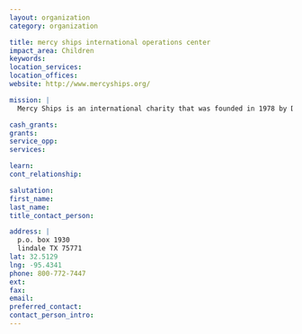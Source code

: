 ```yaml
---
layout: organization
category: organization

title: mercy ships international operations center
impact_area: Children
keywords: 
location_services: 
location_offices: 
website: http://www.mercyships.org/

mission: |
  Mercy Ships is an international charity that was founded in 1978 by Don and Deyon Stephens. Mercy Ships currently operates the largest non-governmentalhospital ship in the world,[1] providing free health care, community development projects, community health education, mental health programs, agriculture projects, and palliative care for terminally ill patients.

cash_grants: 
grants: 
service_opp: 
services: 

learn: 
cont_relationship: 

salutation: 
first_name: 
last_name: 
title_contact_person: 

address: |
  p.o. box 1930  
  lindale TX 75771
lat: 32.5129
lng: -95.4341
phone: 800-772-7447
ext: 
fax: 
email: 
preferred_contact: 
contact_person_intro: 
---
```

